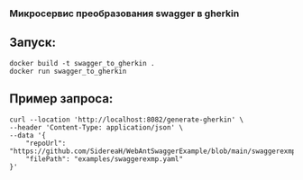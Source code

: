 ### Микросервис преобразования swagger в gherkin
## Запуск:
```
docker build -t swagger_to_gherkin .
docker run swagger_to_gherkin
```
## Пример запроса:
```
curl --location 'http://localhost:8082/generate-gherkin' \
--header 'Content-Type: application/json' \
--data '{
    "repoUrl": "https://github.com/SidereaH/WebAntSwaggerExample/blob/main/swaggerexmp.yaml",
    "filePath": "examples/swaggerexmp.yaml"
}'
```
